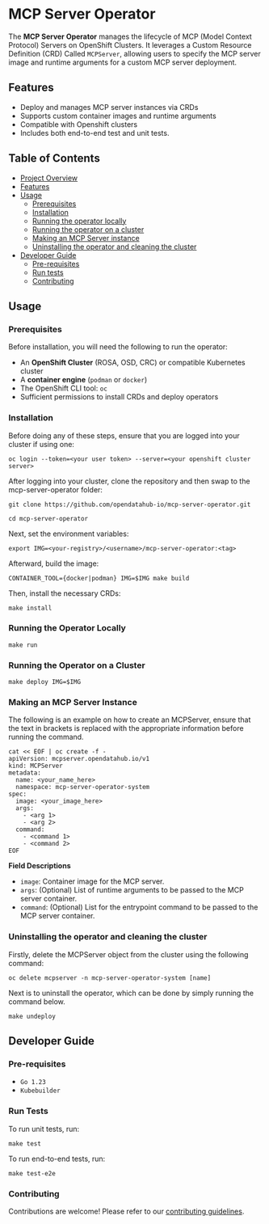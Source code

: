 # MCP Server Operator

The **MCP Server Operator** manages the lifecycle of MCP (Model Context Protocol) Servers on OpenShift Clusters. It leverages a Custom Resource Definition (CRD) Called `MCPServer`, allowing users to specify the MCP server image and runtime arguments for a custom MCP server deployment.

## Features
- Deploy and manages MCP server instances via CRDs
- Supports custom container images and runtime arguments
- Compatible with Openshift clusters
- Includes both end-to-end test and unit tests.

## Table of Contents
- [Project Overview](#mcp-server-operator)
- [Features](#features)
- [Usage](#usage)
    - [Prerequisites](#prerequisites)
    - [Installation](#installation)
    - [Running the operator locally](#running-the-operator-locally)
    - [Running the operator on a cluster](#running-the-operator-on-a-cluster)
    - [Making an MCP Server instance](#making-an-mcp-server-instance)
    - [Uninstalling the operator and cleaning the cluster](#uninstalling-the-operator-and-cleaning-the-cluster)
- [Developer Guide](#developer-guide)
  - [Pre-requisites](#pre-requisites)
  - [Run tests](#run-tests)
  - [Contributing](#contributing)


## Usage

### Prerequisites

Before installation, you will need the following to run the operator:
- An **OpenShift Cluster** (ROSA, OSD, CRC) or compatible Kubernetes cluster
- A **container engine** (`podman` or `docker`)
- The OpenShift CLI tool: `oc`
- Sufficient permissions to install CRDs and deploy operators

### Installation

Before doing any of these steps, ensure that you are logged into your cluster if using one:
```
oc login --token=<your user token> --server=<your openshift cluster server>
```

After logging into your cluster, clone the repository and then swap to the mcp-server-operator folder:
```
git clone https://github.com/opendatahub-io/mcp-server-operator.git
```
```
cd mcp-server-operator
```

Next, set the environment variables:
```
export IMG=<your-registry>/<username>/mcp-server-operator:<tag>
```

Afterward, build the image:
```
CONTAINER_TOOL={docker|podman} IMG=$IMG make build
```

Then, install the necessary CRDs:
```
make install
```

### Running the Operator Locally

```
make run
```

### Running the Operator on a Cluster

```
make deploy IMG=$IMG
```

### Making an MCP Server Instance

The following is an example on how to create an MCPServer, ensure that the text in brackets is replaced with the appropriate information before running the command.

```
cat << EOF | oc create -f -
apiVersion: mcpserver.opendatahub.io/v1
kind: MCPServer
metadata:
  name: <your_name_here>
  namespace: mcp-server-operator-system
spec:
  image: <your_image_here>
  args:
    - <arg 1>
    - <arg 2>
  command:
    - <command 1>
    - <command 2>
EOF
```

**Field Descriptions**
- `image`: Container image for the MCP server.
- `args`: (Optional) List of runtime arguments to be passed to the MCP server container.
- `command`: (Optional) List for the entrypoint command to be passed to the MCP server container.

### Uninstalling the operator and cleaning the cluster
Firstly, delete the MCPServer object from the cluster using the following command:
```
oc delete mcpserver -n mcp-server-operator-system [name]
```

Next is to uninstall the operator, which can be done by simply running the command below.
```
make undeploy
```


## Developer Guide

### Pre-requisites
* `Go 1.23`
* `Kubebuilder`

### Run Tests

To run unit tests, run:
```
make test
```

To run end-to-end tests, run:
```
make test-e2e
```

### Contributing

Contributions are welcome! Please refer to our [contributing guidelines](https://github.com/opendatahub-io/opendatahub-community/blob/main/contributing.md).
